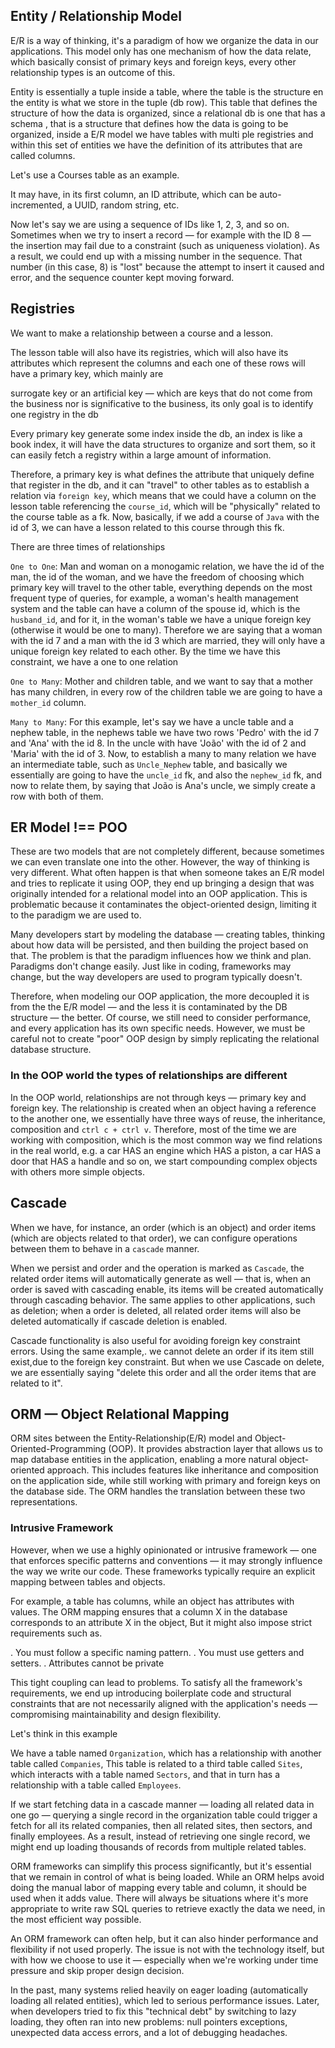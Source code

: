 ## Entity / Relationship Model

E/R is a way of thinking, it's a paradigm of how we organize the data in our applications. This model only has one mechanism
of how the data relate, which basically consist of primary keys and foreign keys, every other relationship types is an
outcome of this. 

Entity is essentially a tuple inside a table, where the table is the structure en the entity is what we store in the tuple
(db row). This table that defines the structure of how the data is organized, since a relational db is one that has a schema
, that is a structure that defines how the data is going to be organized,  inside a E/R model we have tables with multi ple
registries and within this set of entities we have the definition of its attributes that are called columns.

Let's use a Courses table as an example.

It may have, in its first column, an ID attribute, which can be auto-incremented, a UUID, random string, etc.

Now let's say we are using a sequence of IDs like 1, 2, 3, and so on.  Sometimes when we try to insert a record — for example
with the ID 8 — the insertion may fail due to a constraint (such as uniqueness violation). As a result, we could end up
with a missing number in the sequence. That number (in this case, 8) is "lost" because the attempt to insert it caused
and error, and the sequence counter kept moving forward.

## Registries

We want to make a relationship between a course and a lesson.

The lesson table will also have its registries, which will also have its attributes which represent the columns and each
one of these rows will have a primary key, which mainly are

surrogate key or an artificial key — which are keys that do not come from the business nor is significative to the business,
its only goal is to identify one registry in the db

Every primary key generate some index inside the db, an index is like a book index, it will have the data structures to
organize and sort them, so it can easily fetch a registry within a large amount of information.

Therefore, a primary key is what defines the attribute that uniquely define that register in the db, and it can "travel"
to other tables as to establish a relation via `foreign key`, which means that we could have a column on the lesson
table referencing the `course_id`, which will be "physically" related to the course table as a fk. Now, basically, if we
add a course of `Java` with the id of 3, we can have a lesson related to this course through this fk.

There are three times of relationships

`One to One`: Man and woman on a monogamic relation, we have the id of the man, the id of the woman, and we have the
freedom of choosing which primary key will travel to the other table, everything depends on the most frequent type
of queries, for example, a woman's health management system and the table can have a column of the spouse id, which is
the `husband_id`, and for it, in the woman's table we have a unique foreign key (otherwise it would be one to many). Therefore
we are saying that a woman with the id 7 and a man with the id 3 which are married, they will only have a unique foreign
key related to each other. By the time we have this constraint, we have a one to one relation

`One to Many`: Mother and children table, and we want to say that a mother has many children, in every row of the children
table we are going to have a `mother_id` column.

`Many to Many`: For this example, let's say we have a uncle table and a nephew table, in the nephews table we have two rows
'Pedro' with the id 7 and 'Ana' with the id 8. In the uncle with have 'João' with the id of 2 and 'Maria' with the id of 3.
Now, to establish a many to many relation we have an intermediate table, such as `Uncle_Nephew` table, and basically we
essentially are going to have the `uncle_id` fk, and also the `nephew_id` fk, and now to relate them, by saying that João
is Ana's uncle, we simply create a row with both of them.

## ER Model !== POO

These are two models that are not completely different, because sometimes we can even translate one into the other.
However, the way of thinking is very different. What often happen is that when someone takes an E/R model and tries to
replicate it using OOP, they end up bringing a design that was originally intended for a relational model into an OOP
application. This is problematic because it contaminates the object-oriented design, limiting it to the paradigm we are
used to.

Many developers start by modeling the database — creating tables, thinking about how data will be persisted, and then
building the project based on that. The problem is that the paradigm influences how we think and plan. Paradigms don't
change easily. Just like in coding, frameworks may change, but the way developers are used to program typically doesn't.

Therefore, when modeling our OOP application, the more decoupled it is from the the E/R model — and the less it is contaminated
by the DB structure — the better. Of course, we still need to consider performance, and every application has its own specific
needs. However, we must be careful not to create "poor" OOP design by simply replicating the relational database structure.

### In the OOP world the types of relationships are different

In the OOP world, relationships are not through keys — primary key and foreign key. The relationship is created when an
object having a reference to the another one, we essentially have three ways of reuse, the inheritance, composition and
`ctrl c + ctrl v`. Therefore, most of the time we are working with composition, which is the most common way we find relations
in the real world, e.g. a car HAS an engine which HAS a piston, a car HAS a door that HAS a handle and so on, we start
compounding complex objects with others more simple objects.

## Cascade 
When we have, for instance, an order (which is an object) and order items (which are objects related to that order), we can
configure operations between them to behave in a `cascade` manner.

When we persist and order and the operation is marked as `Cascade`, the related order items will automatically generate
as well — that is, when an order is saved with cascading enable, its items will be created automatically through cascading
behavior. The same applies to other applications, such as deletion; when a order is deleted, all related order items will
also be deleted automatically if cascade deletion is enabled.

Cascade functionality is also useful for avoiding foreign key constraint errors. Using the same example,. we cannot delete
an order if its item still exist,due to the foreign key constraint. But when we use Cascade on delete, we are essentially
saying "delete this order and all the order items that are related to it".

## ORM — Object Relational Mapping

ORM sites between the Entity-Relationship(E/R) model and Object-Oriented-Programming (OOP). It provides abstraction layer
that allows us to map database entities in the application, enabling a more natural object-oriented approach. This includes
features like inheritance and composition on the application side, while still working with primary and foreign keys on the
database side. The ORM handles the translation between these two representations.

### Intrusive Framework
However, when we use a highly opinionated or intrusive framework — one that enforces specific patterns and conventions — it
may strongly influence the way we write our code. These frameworks typically require an explicit mapping between tables
and objects.

For example, a table has columns, while an object has attributes with values. The ORM mapping ensures that a column X in
the database corresponds to an attribute X in the object, But it might  also impose strict requirements such as.

. You must follow a specific naming pattern.
. You must use getters and setters.
. Attributes cannot be private

This tight coupling can lead to problems. To satisfy all the framework's requirements, we end up introducing boilerplate
code and structural constraints that are not necessarily aligned with the application's needs — compromising maintainability
and design flexibility.

Let's think in this example

We have a table named `Organization`, which has a relationship with another table called `Companies`, This table is related to
a third table called `Sites`, which interacts with a table named `Sectors`, and that in turn has a relationship with a table
called `Employees`. 

If we start fetching data in a cascade manner — loading all related data in one go — querying a single record in the organization
table could trigger a fetch for all its related companies, then all related sites, then sectors, and finally employees. 
As a result, instead of retrieving one single record, we might end up loading thousands of records from multiple related
tables. 

ORM frameworks can simplify this process significantly, but it's essential that we remain in control of what is being
loaded. While an ORM helps avoid doing the manual labor of mapping every table and column, it should be used when it
adds value. There will always be situations where it's more appropriate to write raw SQL queries to retrieve exactly
the data we need, in the most efficient way possible.

An ORM framework can often help, but it can also hinder performance and flexibility if not used properly. The issue is not
with the technology itself, but with how we choose to use it — especially when we're working under time pressure and
skip proper design decision.

In the past, many systems relied heavily on eager loading (automatically loading all related entities), which led to serious
performance issues. Later, when developers tried to fix this "technical debt" by switching to lazy loading, they often ran
into new problems: null pointers exceptions, unexpected data access errors, and a lot of debugging headaches.